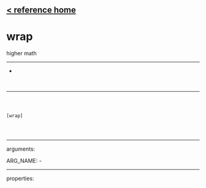 [< reference home](index.html)
---

# wrap


higher math

---

-
<br>


---


```



[wrap]


            
```

---
arguments:

ARG_NAME: -<br>

---
properties:


